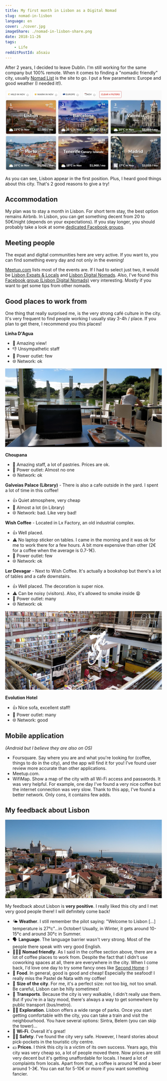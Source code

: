 ```yaml
---
title: My first month in Lisbon as a Digital Nomad
slug: nomad-in-lisbon
language: en
cover: ./cover.jpg
imageShare: ./nomad-in-lisbon-share.png
date: 2018-11-26
tags: 
    - Life
redditPostId: a5saiu
---
```


After 2 years, I decided to leave Dublin. I'm still working for the same company but 100% remote.
When it comes to finding a "nomadic friendly" city, usually [Nomad List](https://nomadlist.com/) is the site to go. I put a few parameters: Europe and good weather (I needed it!).

![Nomad List](./nomadlist.jpg)

As you can see, Lisbon appear in the first position. Plus, I heard good things about this city. That's 2 good reasons to give a try!

## Accommodation

My plan was to stay a month in Lisbon. For short term stay, the best option remains Airbnb. In Lisbon, you can get something decent from 20 to 50€/night (depends on your expectations).
If you stay longer, you should probably take a look at some [dedicated Facebook groups](https://www.facebook.com/groups/1544177542561065/).

## Meeting people

The expat and digital communities here are very active. If you want to, you can find something every day and not only in the evening!

[Meetup.com](https://www.meetup.com/find/events/?allMeetups=true&radius=25&userFreeform=Lisbon%2C+Portugal&mcId=c1032578&change=yes&eventFilter=mysugg) lists most of the events are. If I had to select just two, it would be [Lisbon Expats & Locals](https://www.meetup.com/Lisbon-Expats-Locals/) and [Lisbon Digital Nomads](https://www.meetup.com/Lisbon-Digital-Nomads/).
Also, I've found this [Facebook group (Lisbon Digital Nomads)](https://www.facebook.com/groups/532696873566509/) very interesting. Mostly if you want to get some tips from other nomads.

## Good places to work from

One thing that really surprised me, is the very strong café culture in the city. It's very frequent to find people working
I usually stay 3-4h / place. If you plan to get there, I recommend you this places!

**Linha D'Agua**
* 🤗 Amazing view! 
* 👎 Unsympathetic staff
* 🔌 Power outlet: few
* 🌐 Network: ok

![Linha D'Agua](./linha-d-agua.jpg)

**Choupana**
* 🤗 Amazing staff, a lot of pastries. Prices are ok.
* 🔌 Power outlet: Almost no one
* 🌐 Network: ok

**Galveias Palace (Library)** - There is also a cafe outside in the yard. I spent a lot of time in this coffee!
* 👍 Quiet atmosphere, very cheap
* 🔌 Almost a lot (in Library)
* 🌐 Network: bad. Like very bad!

**Wish Coffee** - Located in Lx Factory, an old industrial complex.
* 👍 Well placed.
* ⚠️ No laptop sticker on tables. I came in the morning and it was ok for me to work there for a few hours. A bit more expensive than other (2€ for a coffee when the average is 0.7-1€). 
* 🔌 Power outlet: few
* 🌐 Network: ok

**Ler Devagar** - Next to Wish Coffee. It's actually a bookshop but there's a lot of tables and a cafe downstairs.
* 👍 Well placed. The decoration is super nice.
* ⚠️ Can be noisy (visitors). Also, it's allowed to smoke inside 😩
* 🔌 Power outlet: many
* 🌐 Network: ok

![Ler Devagar](./ler-devagar.jpg)

**Evolution Hotel**
* 👍 Nice sofa, excellent staff!
* 🔌 Power outlet: many
* 🌐 Network: good

## Mobile application

*(Android but I believe they are also on OS)*

* Foursquare. Say where you are and what you're looking for (coffee, things to do in the city), and the app will find it for you! I've found user review more accurate than other applications.
* Meetup.com.
* WifiMap. Show a map of the city with all Wi-Fi access and passwords. It was very helpful. For example, one day I've found a very nice coffee but the internet connection was very slow. Thank to this app, I've found a better network.
Only cons, it contains few adds.

## My feedback about Lisbon

![city overview](./city.jpg)

My feedback about Lisbon is **very positive**. I really liked this city and I met very good people there! I will definitely come back!


* 🌤 **Weather**. I still remember the pilot saying: "Welcome to Lisbon [...] temperature is 27°c"...in October! Usually, in Winter, it gets around 10-15°c and around 30°c in Summer.
* 🗣 **Language**. The language barrier wasn't very strong. Most of the people there speak with very good English.
* 👨🏼‍💻 **Nomad friendly**. As I said in the coffee section above, there are a lot of coffee places to work from. Despite the fact that I didn't use coworking spaces at all, there are everywhere in the city. When I come back, I'd love one day to try some fancy ones like [Second Home](https://secondhome.io/lisbon) :)
* 🍴 **Food**. In general, good is good and cheap! Especially the seafood! I really miss the Pastel de Nata with my coffee!
* 🌉 **Size of the city**. For me, it's a perfect size: not too big, not too small. Be careful, Lisbon can be hilly sometimes!
* 🚋 **Transports**. Because the city is very walkable, I didn't really use them. But if you're in a lazy mood, there's always a way to get somewhere by public transport (bus/metro).
* 🚶‍♀️ **Exploration**. Lisbon offers a wide range of parks. Once you start getting comfortable with the city, you can take a train and visit the neighbourhood. You have several options: Sintra, Belem (you can skip the tower)...
* 📡 **Wi-Fi**. Overall it's great!
* 👮‍♂️ **Safety**. I've found the city very safe. However, I heard stories about pick-pockets in the touristic city centre.
* 💵 **Prices**. I think this city is a victim of its own success. Years ago, this city was very cheap so, a lot of people moved there. Now prices are still very decent but it's getting unaffordable for locals. I heard a lot of complaints from locals. Apart from that, a coffee is around 1€ and a beer around 1-3€. You can eat for 5-10€ or more if you want something fancier.

